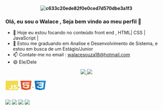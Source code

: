 <h4 align="center">
 
![c633c20ede82f0e0ced7d570dbe3a1f3](https://user-images.githubusercontent.com/70382532/138322189-2db8df52-9dcb-40a0-88a8-c365466bd33d.gif)





### Olá, eu sou o Walace , Seja bem vindo ao meu perfil 👋
- 🔭 Hoje eu estou focando no conteúdo front end , HTML| CSS | JavaScript | 
- 🌱 Estou me graduando em Analise e Desenvolvimento de Sistema, e estou em busca de um Estágio/Junior
- 📫 Contate-me no email : walacesouza18@hotmail.com
- 😄 Ele/Dele
<div align="center">
  <a href="https://github.com/Walace019">
  <img height="180em" src="https://github-readme-stats.vercel.app/api?username=walace019&show_icons=true&theme=dark&include_all_commits=true&count_private=true"/>
  <img height="180em" src="https://github-readme-stats.vercel.app/api/top-langs/?username=walace019&layout=compact&langs_count=7&theme=dark"/>
</div>
<div style="display: inline_block"><br>
  <img align="center" alt="Walace-Js" height="30" width="40" src="https://raw.githubusercontent.com/devicons/devicon/master/icons/javascript/javascript-plain.svg">
  <img align="center" alt="Walace-HTML" height="30" width="40" src="https://raw.githubusercontent.com/devicons/devicon/master/icons/html5/html5-original.svg">
  <img align="center" alt="Walace-CSS" height="30" width="40" src="https://raw.githubusercontent.com/devicons/devicon/master/icons/css3/css3-original.svg">
</div>
  
  ##
  
 <div> 
  <a href="https://www.youtube.com/channel/UCnM0PqJ2eHlxxHe2mpOzDGw" target="_blank"><img src="https://img.shields.io/badge/YouTube-FF0000?style=for-the-badge&logo=youtube&logoColor=white" target="_blank"></a>
  <a href="https://www.instagram.com/z.walace/" target="_blank"><img src="https://img.shields.io/badge/-Instagram-%23E4405F?style=for-the-badge&logo=instagram&logoColor=white" target="_blank"></a>
 	<a href="https://www.twitch.tv/notoriouswal" target="_blank"><img src="https://img.shields.io/badge/Twitch-9146FF?style=for-the-badge&logo=twitch&logoColor=white" target="_blank"></a>
  <a href="https://www.linkedin.com/in/walacearantes/" target="_blank"><img src="https://img.shields.io/badge/-LinkedIn-%230077B5?style=for-the-badge&logo=linkedin&logoColor=white" target="_blank"></a> 
